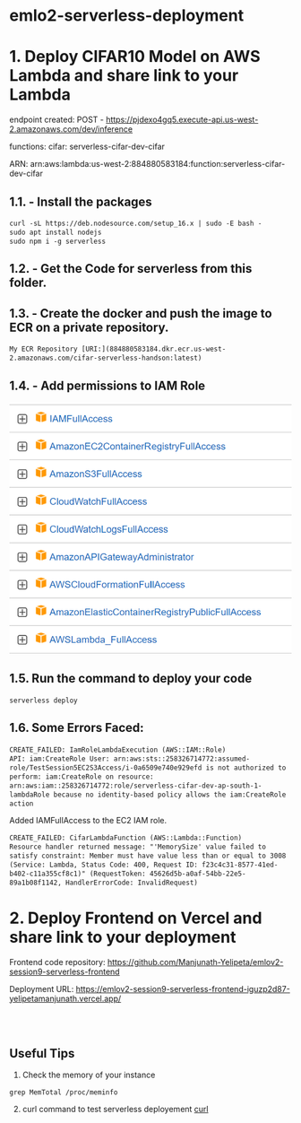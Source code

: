 # emlo2-serverless-deployment
# 1. Deploy CIFAR10 Model on AWS Lambda and share link to your Lambda

endpoint created: POST - https://pjdexo4gq5.execute-api.us-west-2.amazonaws.com/dev/inference

functions:  cifar: serverless-cifar-dev-cifar

ARN:  arn:aws:lambda:us-west-2:884880583184:function:serverless-cifar-dev-cifar

## 1.1. - Install the packages

```
curl -sL https://deb.nodesource.com/setup_16.x | sudo -E bash -
sudo apt install nodejs
sudo npm i -g serverless
```

## 1.2. - Get the Code for serverless from this folder.
## 1.3. - Create the docker and push the image to ECR on a private repository.

    My ECR Repository [URI:](884880583184.dkr.ecr.us-west-2.amazonaws.com/cifar-serverless-handson:latest) 

## 1.4. - Add permissions to IAM Role

![](data_serverless/IAM.png)

## 1.5. Run the command to deploy your code
```
serverless deploy
```


## 1.6. Some Errors Faced:
```
CREATE_FAILED: IamRoleLambdaExecution (AWS::IAM::Role)
API: iam:CreateRole User: arn:aws:sts::258326714772:assumed-role/TestSession5EC2S3Access/i-0a6509e740e929efd is not authorized to perform: iam:CreateRole on resource: arn:aws:iam::258326714772:role/serverless-cifar-dev-ap-south-1-lambdaRole because no identity-based policy allows the iam:CreateRole action
```
 Added IAMFullAccess to the EC2 IAM role.

```
CREATE_FAILED: CifarLambdaFunction (AWS::Lambda::Function)
Resource handler returned message: "'MemorySize' value failed to satisfy constraint: Member must have value less than or equal to 3008 (Service: Lambda, Status Code: 400, Request ID: f23c4c31-8577-41ed-b402-c11a355cf8c1)" (RequestToken: 45626d5b-a0af-54bb-22e5-89a1b08f1142, HandlerErrorCode: InvalidRequest)
```



# 2. Deploy Frontend on Vercel and share link to your deployment

Frontend code repository: https://github.com/Manjunath-Yelipeta/emlov2-session9-serverless-frontend

Deployment URL: https://emlov2-session9-serverless-frontend-iguzp2d87-yelipetamanjunath.vercel.app/

<br>

<br>

## Useful Tips
1. Check the memory of your instance
```
grep MemTotal /proc/meminfo
```
2. curl command to test serverless deployement [curl](cmd.txt)
